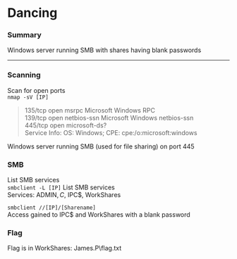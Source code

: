 # Dancing
### Summary
Windows server running SMB with shares having blank passwords

---

### Scanning
Scan for open ports \
`nmap -sV [IP]`
>135/tcp open  msrpc         Microsoft Windows RPC \
139/tcp open  netbios-ssn   Microsoft Windows netbios-ssn \
445/tcp open  microsoft-ds? \
Service Info: OS: Windows; CPE: cpe:/o:microsoft:windows

Windows server running SMB (used for file sharing) on port 445

### SMB
List SMB services \
`smbclient -L [IP]` List SMB services\
Services: ADMIN$, C$, IPC$, WorkShares

`smbclient //[IP]/[Sharename]` \
Access gained to IPC$ and WorkShares with a blank password

### Flag
Flag is in WorkShares: James.P\flag.txt
